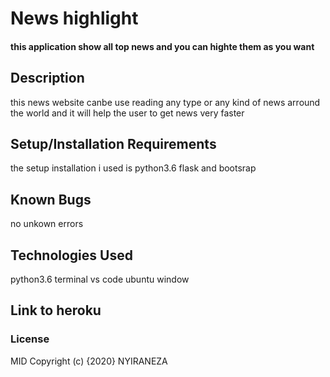  # News highlight
 #### this application show all top news and you can highte them as you want
 ## Description
this news website canbe use reading any type or any kind of news arround the world and it will help the  user to get news very faster
## Setup/Installation Requirements
 the setup installation i used is python3.6 flask and bootsrap
## Known Bugs
no unkown errors
## Technologies Used
 python3.6
 terminal
 vs code
 ubuntu window
 ## Link to heroku


 ### License
 MID
Copyright (c) {2020} NYIRANEZA 